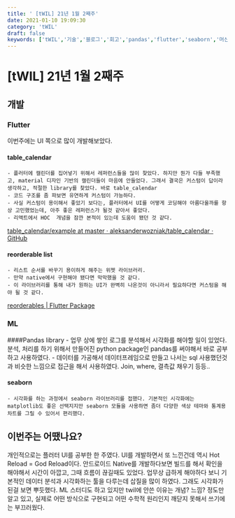 ```yaml
---
title: ' [tWIL] 21년 1월 2째주'
date: 2021-01-10 19:09:30
category: 'tWIL'
draft: false
keywords: ['tWIL','기술','블로그','회고','pandas','flutter','seaborn','머신러닝 스터디']
---
```


# [tWIL] 21년 1월 2째주
## 개발
### Flutter
이번주에는 UI 쪽으로 많이 개발해보았다.
#### table_calendar
	- 플러터에 캘린더를 집어넣기 위해서 레퍼런스들을 많이 찾았다. 하지만 뭔가 다들 부족했고, material 디자인 기반의 캘린더들이 마음에 안들었다. 그래서 결국은 커스텀이 답이라 생각하고, 적절한 library를 찾았다. 바로 table_calendar
	- 코드 구조를 좀 파보면 유연하게 커스텀이 가능하다.
	- 사실 커스텀이 용이해서 좋았기 보다는, 플러터에서 UI를 어떻게 코딩해야 아름다울까를 항상 고민했었는데, 아주 좋은 레퍼런스가 될것 같아서 좋았다. 
	- 리액트에서 HOC  개념을 잠깐 본적이 있는데 도움이 됐던 것 같다.
[table_calendar/example at master · aleksanderwozniak/table_calendar · GitHub](https://github.com/aleksanderwozniak/table_calendar/tree/master/example)
#### reorderable list
	- 리스트 순서를 바꾸기 용이하게 해주는 위젯 라이브러리.
	- 만약 native에서 구현해야 됐다면 막막했을 것 같다.
	- 이 라이브러리를 통해 내가 원하는 UI가 완벽히 나온것이 아니라서 필요하다면 커스텀을 해야 될 것 같다.
[reorderables | Flutter Package](https://pub.dev/packages/reorderables)

### ML
####Pandas library
	- 업무 상에 쌓인 로그를 분석해서 시각화를 해야할 일이 있었다. 분석, 처리를 하기 위해서 만들어진 python package인 pandas를 써야해서 바로 공부하고 사용하였다.
	- 데이터를 가공해서 데이터프레임으로 만들고 나서는 sql 사용했던것과 비슷한 느낌으로 접근을 해서 사용하였다. Join, where, 결측값 채우기 등등..
#### seaborn
	- 시각화를 하는 과정에서 seaborn 라이브러리를 접했다. 기본적인 시각화에는 matplotlib도 좋은 선택지지만 seaborn 모듈을 사용하면 좀더 다양한 색상 테마와 통계용 차트를 그릴 수 있어서 편리했다.


## 이번주는 어땠나요?
개인적으로는 플러터 UI를 공부한 한 주였다. UI를 개발하면서 또 느낀건데 역시 Hot Reload = God Reload이다. 안드로이드 Native를 개발하다보면 빌드를 해서 확인을 해야해서 시간이 아깝고, 그때 흐름이 끊길때도 있었다. 업무상 급하게 해야하다 보니 기본적인 데이터 분석과 시각화하는 툴을 다루는데 삽질을 많이 하였다. 그래도 시각화가 된걸 보면 뿌듯했다. ML 스터디도 하고 있지만 twil에 안쓴 이유는 개념? 느낌? 정도만 알고 있고, 실제로 어떤 방식으로 구현되고 어떤 수학적 원리인지 깨닫지 못해서 쓰기에는 부끄러웠다. 
